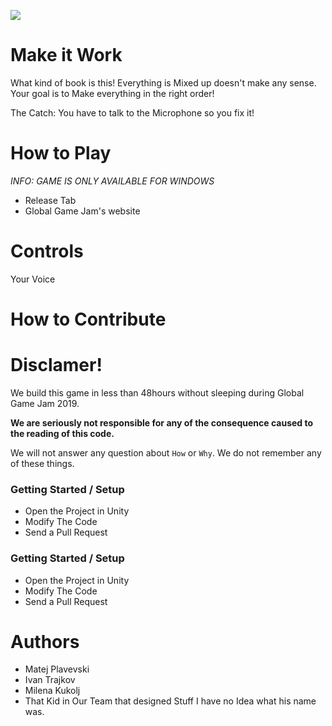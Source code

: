  ![](https://camo.githubusercontent.com/4892e52e0c234be190c8729f35175fd84c37b6a2/687474703a2f2f7777772e676c6f62616c67616d656a616d2e69742f77702d636f6e74656e742f75706c6f6164732f323031382f31312f67676a31385f66625f6576656e746865616465725f31393230783130383070782e6a7067)

# Make it Work
What kind of book is this! Everything is Mixed up doesn't make any sense. Your goal is to Make everything in the right order!

The Catch: You have to talk to the Microphone so you fix it!

# How to Play
*INFO: GAME IS ONLY AVAILABLE FOR WINDOWS*
* Release Tab
* Global Game Jam's website

# Controls
Your Voice

# How to Contribute

# Disclamer!
We build this game in less than 48hours without sleeping during Global Game Jam 2019.

**We are seriously not responsible for any of the consequence caused to the reading of this code.**

We will not answer any question about `How` or `Why`. We do not remember any of these things.

### Getting Started / Setup
* Open the Project in Unity
* Modify The Code
* Send a Pull Request


### Getting Started / Setup
* Open the Project in Unity
* Modify The Code
* Send a Pull Request

# Authors
* Matej Plavevski
* Ivan Trajkov
* Milena Kukolj
* That Kid in Our Team that designed Stuff I have no Idea what his name was.

